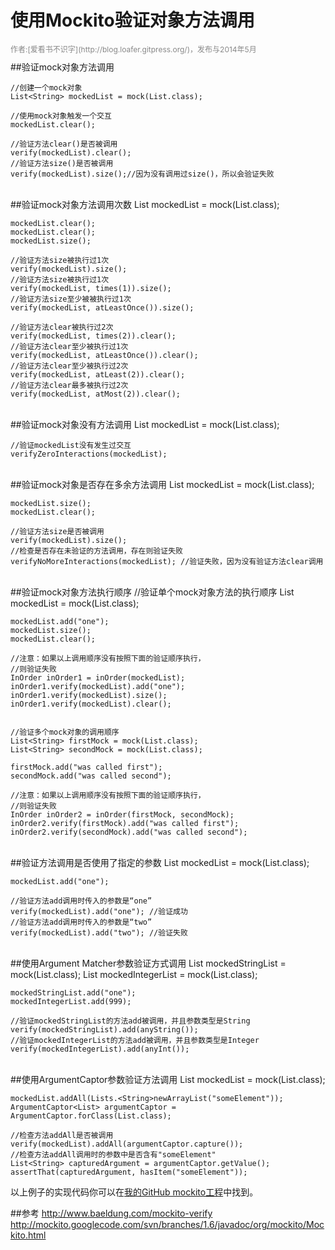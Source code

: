 使用Mockito验证对象方法调用
===

<div style="font-size: 12px; color: #888; width:100%;text-align:left;margin-bottom:10px;">作者:[爱看书不识字](http://blog.loafer.gitpress.org/)，发布与2014年5月</div>    
##验证mock对象方法调用

    //创建一个mock对象   
    List<String> mockedList = mock(List.class);

    //使用mock对象触发一个交互
    mockedList.clear();

    //验证方法clear()是否被调用
    verify(mockedList).clear();
    //验证方法size()是否被调用
    verify(mockedList).size();//因为没有调用过size()，所以会验证失败 
<!--more-->
<br>   
##验证mock对象方法调用次数
    List<String> mockedList = mock(List.class);

    mockedList.clear();
    mockedList.clear();
    mockedList.size();

    //验证方法size被执行过1次
    verify(mockedList).size();
    //验证方法size被执行过1次
    verify(mockedList, times(1)).size();
    //验证方法size至少被被执行过1次
    verify(mockedList, atLeastOnce()).size();

    //验证方法clear被执行过2次
    verify(mockedList, times(2)).clear();
    //验证方法clear至少被执行过1次
    verify(mockedList, atLeastOnce()).clear();
    //验证方法clear至少被执行过2次
    verify(mockedList, atLeast(2)).clear();
    //验证方法clear最多被执行过2次
    verify(mockedList, atMost(2)).clear();   

<br>   
##验证mock对象没有方法调用
    List<String> mockedList = mock(List.class);

    //验证mockedList没有发生过交互
    verifyZeroInteractions(mockedList);   
 
<br>       
##验证mock对象是否存在多余方法调用
    List<String> mockedList = mock(List.class);

    mockedList.size();
    mockedList.clear();

    //验证方法size是否被调用
    verify(mockedList).size();
    //检查是否存在未验证的方法调用，存在则验证失败
    verifyNoMoreInteractions(mockedList); //验证失败，因为没有验证方法clear调用   

<br>     
##验证mock对象方法执行顺序
    //验证单个mock对象方法的执行顺序
    List<String> mockedList = mock(List.class);

    mockedList.add("one");
    mockedList.size();
    mockedList.clear();

    //注意：如果以上调用顺序没有按照下面的验证顺序执行，
    //则验证失败
    InOrder inOrder1 = inOrder(mockedList);
    inOrder1.verify(mockedList).add("one");
    inOrder1.verify(mockedList).size();
    inOrder1.verify(mockedList).clear();


    //验证多个mock对象的调用顺序
    List<String> firstMock = mock(List.class);
    List<String> secondMock = mock(List.class);

    firstMock.add("was called first");
    secondMock.add("was called second");

    //注意：如果以上调用顺序没有按照下面的验证顺序执行，
    //则验证失败
    InOrder inOrder2 = inOrder(firstMock, secondMock);
    inOrder2.verify(firstMock).add("was called first");
    inOrder2.verify(secondMock).add("was called second");   

<br>   
##验证方法调用是否使用了指定的参数
    List<String> mockedList = mock(List.class);

    mockedList.add("one");

    //验证方法add调用时传入的参数是“one”
    verify(mockedList).add("one"); //验证成功
    //验证方法add调用时传入的参数是“two”
    verify(mockedList).add("two"); //验证失败  

<br>   
##使用Argument Matcher参数验证方式调用
    List<String> mockedStringList = mock(List.class);
    List<Integer> mockedIntegerList = mock(List.class);

    mockedStringList.add("one");
    mockedIntegerList.add(999);

    //验证mockedStringList的方法add被调用，并且参数类型是String
    verify(mockedStringList).add(anyString());
    //验证mockedIntegerList的方法add被调用，并且参数类型是Integer
    verify(mockedIntegerList).add(anyInt());   

<br>        
##使用ArgumentCaptor参数验证方法调用
    List<String> mockedList = mock(List.class);

    mockedList.addAll(Lists.<String>newArrayList("someElement"));
    ArgumentCaptor<List> argumentCaptor = ArgumentCaptor.forClass(List.class);

    //检查方法addAll是否被调用
    verify(mockedList).addAll(argumentCaptor.capture());
    //检查方法addAll调用时的参数中是否含有"someElement"
    List<String> capturedArgument = argumentCaptor.getValue();
    assertThat(capturedArgument, hasItem("someElement"));  

以上例子的实现代码你可以在[我的GitHub mockito工程]()中找到。  

##参考
http://www.baeldung.com/mockito-verify   
http://mockito.googlecode.com/svn/branches/1.6/javadoc/org/mockito/Mockito.html   